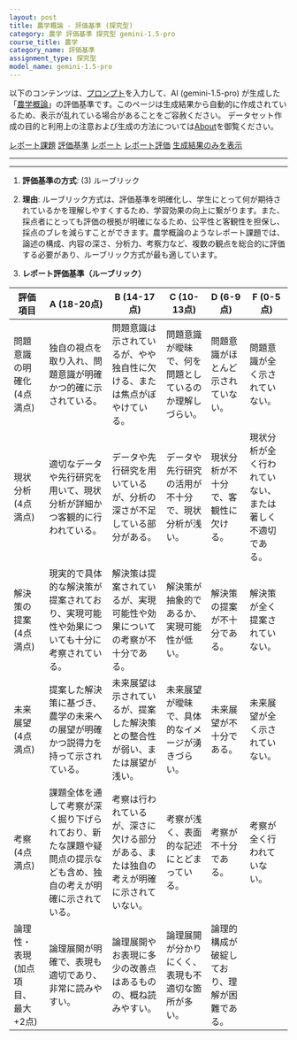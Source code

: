 ```yaml
---
layout: post
title: 農学概論 - 評価基準 (探究型)
category: 農学 評価基準 探究型 gemini-1.5-pro
course_title: 農学
category_name: 評価基準
assignment_type: 探究型
model_name: gemini-1.5-pro
---
```


以下のコンテンツは、[プロンプト](https://github.com/takedatoshiyuki/synthetic_assignments/tree/main/generated/農学/gemini-1.5-pro/prompt_評価基準-探究型.md)を入力して、AI (gemini-1.5-pro) が生成した「[農学概論](/contents/農学/)」の評価基準です。このページは生成結果から自動的に作成されているため、表示が乱れている場合があることをご容赦ください。
データセット作成の目的と利用上の注意および生成の方法については[About](/About)を御覧ください。

[レポート課題](../レポート課題-探究型)
[評価基準](../評価基準-探究型)
[レポート](../レポート-探究型)
[レポート評価](../レポート評価-探究型)
[生成結果のみを表示](https://github.com/takedatoshiyuki/synthetic_assignments/tree/main/generated/農学/gemini-1.5-pro/評価基準-探究型.md)
  

***
***
  
1. **評価基準の方式**: (3) ルーブリック

2. **理由**: ルーブリック方式は、評価基準を明確化し、学生にとって何が期待されているかを理解しやすくするため、学習効果の向上に繋がります。また、採点者にとっても評価の根拠が明確になるため、公平性と客観性を担保し、採点のブレを減らすことができます。農学概論のようなレポート課題では、論述の構成、内容の深さ、分析力、考察力など、複数の観点を総合的に評価する必要があり、ルーブリック方式が最も適しています。

3. **レポート評価基準（ルーブリック）**

| 評価項目 | A (18-20点) | B (14-17点) | C (10-13点) | D (6-9点) | F (0-5点) |
|---|---|---|---|---|---|
| 問題意識の明確化 (4点満点) | 独自の視点を取り入れ、問題意識が明確かつ的確に示されている。 | 問題意識は示されているが、やや独自性に欠ける、または焦点がぼやけている。 | 問題意識が曖昧で、何を問題としているのか理解しづらい。 | 問題意識がほとんど示されていない。 | 問題意識が全く示されていない。 |
| 現状分析 (4点満点) | 適切なデータや先行研究を用いて、現状分析が詳細かつ客観的に行われている。 | データや先行研究を用いているが、分析の深さが不足している部分がある。 | データや先行研究の活用が不十分で、現状分析が浅い。 | 現状分析が不十分で、客観性に欠ける。 | 現状分析が全く行われていない、または著しく不適切である。 |
| 解決策の提案 (4点満点) | 現実的で具体的な解決策が提案されており、実現可能性や効果についても十分に考察されている。 | 解決策は提案されているが、実現可能性や効果についての考察が不十分である。 | 解決策が抽象的であるか、実現可能性が低い。 | 解決策の提案が不十分である。 | 解決策が全く提案されていない。 |
| 未来展望 (4点満点) | 提案した解決策に基づき、農学の未来への展望が明確かつ説得力を持って示されている。 | 未来展望は示されているが、提案した解決策との整合性が弱い、または展望が浅い。 | 未来展望が曖昧で、具体的なイメージが湧きづらい。 | 未来展望が不十分である。 | 未来展望が全く示されていない。 |
| 考察 (4点満点) | 課題全体を通して考察が深く掘り下げられており、新たな課題や疑問点の提示なども含め、独自の考えが明確に示されている。 | 考察は行われているが、深さに欠ける部分がある、または独自の考えが明確に示されていない。 | 考察が浅く、表面的な記述にとどまっている。 | 考察が不十分である。 | 考察が全く行われていない。 |
| 論理性・表現 (加点項目、最大+2点) | 論理展開が明確で、表現も適切であり、非常に読みやすい。 | 論理展開やお表現に多少の改善点はあるものの、概ね読みやすい。 | 論理展開が分かりにくく、表現も不適切な箇所が多い。 | 論理的構成が破綻しており、理解が困難である。 |  |
